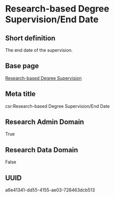 # Research-based Degree Supervision/End Date
## Short definition
The end date of the supervision.
## Base page
[Research-based Degree Supervision](../../Objects/Research-based%20Degree%20Supervision.md)
## Meta title
csr:Research-based Degree Supervision/End Date
## Research Admin Domain
True
## Research Data Domain
False
## UUID
a6e41341-dd55-4155-ae03-728463dcb513
